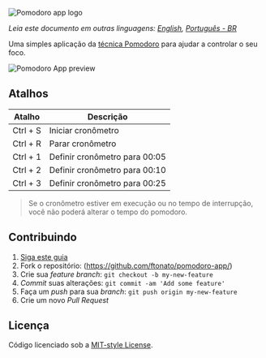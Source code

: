 ![Pomodoro app logo](pomodoro-app-logo.png)

*Leia este documento em outras linguagens: [English](README.md), [Português - BR](README.pt-br.md)*

Uma simples aplicação da [técnica Pomodoro](https://en.wikipedia.org/wiki/Pomodoro_Technique) para ajudar a controlar o seu foco.

![Pomodoro App preview](pomodoro-app.gif)

## Atalhos

| Atalho   | Descrição                     |
| -------- | ----------------------------- |
| Ctrl + S | Iniciar cronômetro            |
| Ctrl + R | Parar cronômetro              |
| Ctrl + 1 | Definir cronômetro para 00:05 |
| Ctrl + 2 | Definir cronômetro para 00:10 |
| Ctrl + 3 | Definir cronômetro para 00:25 |

> Se o cronômetro estiver em execução ou no tempo de interrupção, você não poderá alterar o tempo do pomodoro.

## Contribuindo

1. [Siga este guia](CONTRIBUTING.md)
2. Fork o repositório: (https://github.com/ftonato/pomodoro-app/)
3. Crie sua _feature branch_: `git checkout -b my-new-feature`
4. _Commit_ suas alterações: `git commit -am 'Add some feature'`
5. Faça um _push_ para sua _branch_: `git push origin my-new-feature`
6. Crie um novo _Pull Request_

## Licença

Código licenciado sob a [MIT-style License](LICENSE).
